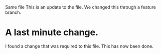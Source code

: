 Same file
This is an update to the file. We changed this through a feature branch.

# A last minute change.

I found a change that was required to this file. This has now been done.


